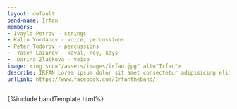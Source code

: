 ```yaml
---
layout: default
band-name: Irfan
members:
- Ivaylo Petrov - strings
- Kalin Yordanov - voice, percussions 
- Peter Todorov - percussions
-  Yasen Lazarov - kaval, ney, keys
-  Darina Zlatkova - voice
image: <img src="/assets/images/irfan.jpg" alt="Irfan">
describe: IRFAN Lorem ipsum dolor sit amet consectetur adipisicing elit. Id nesciunt eaque incidunt ea voluptatem, cupiditate, minima aliquam porro fugiat quibusdam commodi illum. At illo excepturi perferendis illum doloremque iure architecto?
urlLink: https://www.facebook.com/Irfantheband/
---
```


{%include bandTemplate.html%}

